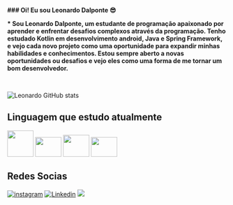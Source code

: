 <p alig = "center"> <strong> ### Oi! Eu sou Leonardo Dalponte 😎 </strong> </p>

<strong> * Sou Leonardo Dalponte, um estudante de programação apaixonado por aprender e enfrentar desafios complexos através da programação. Tenho estudado Kotlin em desenvolvimento android, Java e Spring Framework, e vejo cada novo projeto como uma oportunidade para expandir minhas habilidades e conhecimentos. Estou sempre aberto a novas oportunidades ou desafios e vejo eles como uma forma de me tornar um bom desenvolvedor. </strong>

&nbsp;
&nbsp;


![Leonardo GitHub stats](https://github-readme-stats.vercel.app/api?username=LeonardoDalponte&show_icons=true&theme=highcontrast)

## Linguagem que estudo atualmente
<img src="https://cdn.jsdelivr.net/gh/devicons/devicon/icons/java/java-original.svg" width="60" height="60" /> <img src="https://cdn.jsdelivr.net/gh/devicons/devicon/icons/spring/spring-original.svg" width="60" height="45" /> <img src="https://cdn.jsdelivr.net/gh/devicons/devicon/icons/androidstudio/androidstudio-original.svg" width="60" height="50" /> 
<img src="https://cdn.jsdelivr.net/gh/devicons/devicon/icons/kotlin/kotlin-original.svg" width="60" height="45" />


## Redes Socias 

[![instagram](https://img.shields.io/badge/Instagram-E4405F?style=for-the-badge&logo=instagram&logoColor=white)](https://www.instagram.com/leo.dalponte_/)
[![Linkedin](https://img.shields.io/badge/LinkedIn-0077B5?style=for-the-badge&logo=linkedin&logoColor=white)](https://www.linkedin.com/feed/)
<a href="mailto:kauanprog@gmail.com"><img src="https://img.shields.io/badge/Gmail-D14836?style=for-the-badge&logo=gmail&logoColor=white%22%3E"></a>

